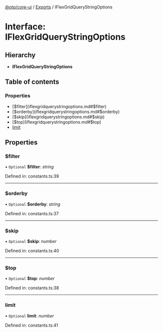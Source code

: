 [@otp/core-ui](../README.md) / [Exports](../modules.md) / IFlexGridQueryStringOptions

# Interface: IFlexGridQueryStringOptions

## Hierarchy

* **IFlexGridQueryStringOptions**

## Table of contents

### Properties

- [$filter](iflexgridquerystringoptions.md#$filter)
- [$orderby](iflexgridquerystringoptions.md#$orderby)
- [$skip](iflexgridquerystringoptions.md#$skip)
- [$top](iflexgridquerystringoptions.md#$top)
- [limit](iflexgridquerystringoptions.md#limit)

## Properties

### $filter

• `Optional` **$filter**: *string*

Defined in: constants.ts:39

___

### $orderby

• `Optional` **$orderby**: *string*

Defined in: constants.ts:37

___

### $skip

• `Optional` **$skip**: *number*

Defined in: constants.ts:40

___

### $top

• `Optional` **$top**: *number*

Defined in: constants.ts:38

___

### limit

• `Optional` **limit**: *number*

Defined in: constants.ts:41
